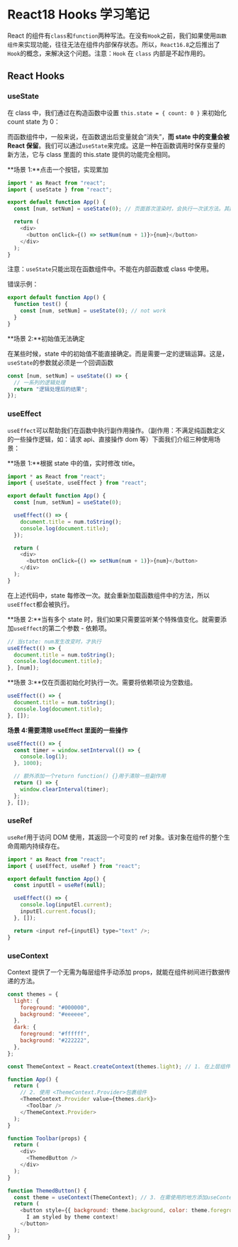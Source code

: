 # React18 Hooks 学习笔记

React 的组件有`class`和`function`两种写法。在没有`Hook`之前，我们如果使用`函数组件`来实现功能，往往无法在组件内部保存状态。所以，`React16.8`之后推出了`Hook`的概念，来解决这个问题。注意：`Hook` 在 `class` 内部是不起作用的。

## React Hooks

### useState

在 class 中，我们通过在构造函数中设置 `this.state = { count: 0 }` 来初始化 count state 为 0：

而函数组件中，一般来说，在函数退出后变量就会”消失”，**而 state 中的变量会被 React 保留**。我们可以通过`useState`来完成。这是一种在函数调用时保存变量的新方法，它与 class 里面的 this.state 提供的功能完全相同。

**场景 1:**点击一个按钮，实现累加

```ts
import * as React from "react";
import { useState } from "react";

export default function App() {
  const [num, setNum] = useState(0); // 页面首次渲染时，会执行一次该方法。其数值是默认值0

  return (
    <div>
      <button onClick={() => setNum(num + 1)}>{num}</button>
    </div>
  );
}
```

注意：`useState`只能出现在函数组件中。不能在内部函数或 class 中使用。

错误示例：

```ts
export default function App() {
  function test() {
    const [num, setNum] = useState(0); // not work
  }
}
```

**场景 2:**初始值无法确定

在某些时候，state 中的初始值不能直接确定。而是需要一定的逻辑运算。这是，`useState`的参数就必须是一个回调函数

```js
const [num, setNum] = useState(() => {
  // 一系列的逻辑处理
  return "逻辑处理后的结果";
});
```

### useEffect

`useEffect`可以帮助我们在函数中执行副作用操作。（副作用：不满足纯函数定义的一些操作逻辑，如：请求 api、直接操作 dom 等）下面我们介绍三种使用场景：

**场景 1:**根据 state 中的值，实时修改 title。

```js
import * as React from "react";
import { useState, useEffect } from "react";

export default function App() {
  const [num, setNum] = useState(0);

  useEffect(() => {
    document.title = num.toString();
    console.log(document.title);
  });

  return (
    <div>
      <button onClick={() => setNum(num + 1)}>{num}</button>
    </div>
  );
}
```

在上述代码中，state 每修改一次。就会重新加载函数组件中的方法，所以`useEffect`都会被执行。

**场景 2:**当有多个 state 时，我们如果只需要监听某个特殊值变化。就需要添加`useEffect`的第二个参数 - 依赖项。

```ts
// 当state: num发生改变时，才执行
useEffect(() => {
  document.title = num.toString();
  console.log(document.title);
}, [num]);
```

**场景 3:**仅在页面初始化时执行一次。需要将依赖项设为空数组。

```ts
useEffect(() => {
  document.title = num.toString();
  console.log(document.title);
}, []);
```

**场景 4:需要清除 useEffect 里面的一些操作**

```ts
useEffect(() => {
  const timer = window.setInterval(() => {
    console.log(1);
  }, 1000);

  // 额外添加一个return function() {}用于清除一些副作用
  return () => {
    window.clearInterval(timer);
  };
}, []);
```

### useRef

`useRef`用于访问 DOM 使用，其返回一个可变的 ref 对象。该对象在组件的整个生命周期内持续存在。

```js
import * as React from "react";
import { useEffect, useRef } from "react";

export default function App() {
  const inputEl = useRef(null);

  useEffect(() => {
    console.log(inputEl.current);
    inputEl.current.focus();
  }, []);

  return <input ref={inputEl} type="text" />;
}
```

### useContext

Context 提供了一个无需为每层组件手动添加 props，就能在组件树间进行数据传递的方法。

```js
const themes = {
  light: {
    foreground: "#000000",
    background: "#eeeeee",
  },
  dark: {
    foreground: "#ffffff",
    background: "#222222",
  },
};

const ThemeContext = React.createContext(themes.light); // 1. 在上层组件创建一个context

function App() {
  return (
    // 2. 使用 <ThemeContext.Provider>包裹组件
    <ThemeContext.Provider value={themes.dark}>
      <Toolbar />
    </ThemeContext.Provider>
  );
}

function Toolbar(props) {
  return (
    <div>
      <ThemedButton />
    </div>
  );
}

function ThemedButton() {
  const theme = useContext(ThemeContext); // 3. 在需使用的地方添加useContext
  return (
    <button style={{ background: theme.background, color: theme.foreground }}>
      I am styled by theme context!
    </button>
  );
}
```
